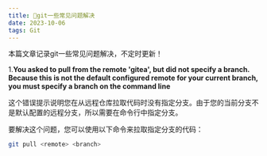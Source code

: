 ```yaml
---
title: 💯git一些常见问题解决
date: 2023-10-06
tags: Git
---
```


本篇文章记录git一些常见问题解决，不定时更新！

1.**You asked to pull from the remote 'gitea', but did not specify a branch. Because this is not the default configured remote for your current branch, you must specify a branch on the command line**

这个错误提示说明您在从远程仓库拉取代码时没有指定分支。由于您的当前分支不是默认配置的远程分支，所以需要在命令行中指定分支。

要解决这个问题，您可以使用以下命令来拉取指定分支的代码：

```sh
git pull <remote> <branch>
```
